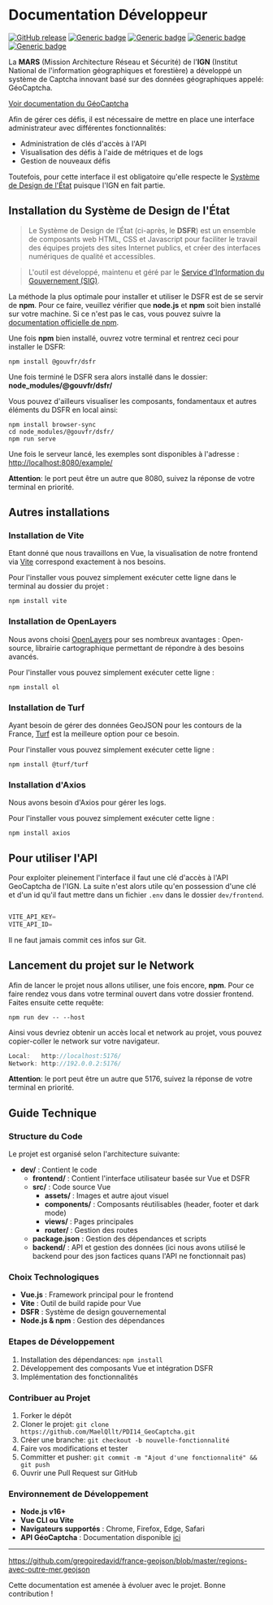 # Documentation Développeur

[![GitHub release](https://img.shields.io/badge/release-v0.0.1-blue)](https://github.com/MaelQllt/PDI14_GeoCaptcha) [![Generic badge](https://img.shields.io/badge/npm-yellow.svg)](https://docs.npmjs.com/downloading-and-installing-node-js-and-npm) [![Generic badge](https://img.shields.io/badge/Vue-blue.svg)](https://vuejs.org/) [![Generic badge](https://img.shields.io/badge/Réalisé_par-Etudiants_de_l'ENSG-brightgreen.svg)](https://ensg.eu/fr) [![Generic badge](https://img.shields.io/badge/GéoCaptcha-IGN-brightgreen.svg)](https://github.com/IGNF/GeocaptchaAPI) 


La **MARS** (Mission Architecture Réseau et Sécurité) de l'**IGN** (Institut National de l'information géographiques et forestière) a développé un système de Captcha innovant basé sur des données géographiques appelé: GéoCaptcha.

[Voir documentation du GéoCaptcha](https://github.com/IGNF/GeocaptchaAPI/blob/master/README.md)

Afin de gérer ces défis, il est nécessaire de mettre en place une interface administrateur avec différentes fonctionnalités:

- Administration de clés d'accès à l'API
- Visualisation des défis à l'aide de métriques et de logs
- Gestion de nouveaux défis

Toutefois, pour cette interface il est obligatoire qu'elle respecte le [Système de Design de l'État](https://www.systeme-de-design.gouv.fr) puisque l'IGN en fait partie.

## Installation du Système de Design de l'État

> Le Système de Design de l’État (ci-après, le **DSFR**) est un ensemble de composants web HTML, CSS et Javascript pour faciliter le travail des équipes projets des sites Internet publics, et créer des interfaces numériques de qualité et accessibles.

> L'outil est développé, maintenu et géré par le [Service d'Information du Gouvernement (SIG)](https://www.gouvernement.fr/service-d-information-du-gouvernement-sig).

La méthode la plus optimale pour installer et utiliser le DSFR est de se servir de **npm**. Pour ce faire, veuillez vérifier que **node.js** et **npm** soit bien installé sur votre machine. Si ce n'est pas le cas, vous pouvez suivre la [documentation officielle de npm](https://docs.npmjs.com/downloading-and-installing-node-js-and-npm).

Une fois **npm** bien installé, ouvrez votre terminal et rentrez ceci pour installer le DSFR:

```
npm install @gouvfr/dsfr
```

Une fois terminé le DSFR sera alors installé dans le dossier: **node\_modules/@gouvfr/dsfr/**

Vous pouvez d'ailleurs visualiser les composants, fondamentaux et autres éléments du DSFR en local ainsi:

```
npm install browser-sync
cd node_modules/@gouvfr/dsfr/
npm run serve
```

Une fois le serveur lancé, les exemples sont disponibles à l'adresse : [http://localhost:8080/example/](http://localhost:8080/example/)

**Attention**: le port peut être un autre que 8080, suivez la réponse de votre terminal en priorité.

## Autres installations

### Installation de Vite

Etant donné que nous travaillons en Vue, la visualisation de notre frontend via [Vite](https://vitejs.fr/guide/) correspond exactement à nos besoins.

Pour l'installer vous pouvez simplement exécuter cette ligne dans le terminal au dossier du projet :

```
npm install vite
```

### Installation de OpenLayers

Nous avons choisi [OpenLayers](https://openlayers.org/) pour ses nombreux avantages :
Open-source, librairie cartographique permettant de répondre à des besoins avancés.

Pour l'installer vous pouvez simplement exécuter cette ligne :

```
npm install ol
```

### Installation de Turf

Ayant besoin de gérer des données GeoJSON pour les contours de la France, [Turf](https://turfjs.org/) est la meilleure option pour ce besoin.

Pour l'installer vous pouvez simplement exécuter cette ligne :

```
npm install @turf/turf
```

### Installation d'Axios

Nous avons besoin d'Axios pour gérer les logs.

Pour l'installer vous pouvez simplement exécuter cette ligne :

```
npm install axios
```
## Pour utiliser l'API 

Pour exploiter pleinement l'interface il faut une clé d'accès à l'API GeoCaptcha de l'IGN. 
La suite n'est alors utile qu'en possession d'une clé et d'un id qu'il faut mettre dans un fichier `.env` dans le dossier `dev/frontend`.


```js

VITE_API_KEY= 
VITE_API_ID= 

```

Il ne faut jamais commit ces infos sur Git.

## Lancement du projet sur le Network

Afin de lancer le projet nous allons utiliser, une fois encore, **npm**. Pour ce faire rendez vous dans votre terminal ouvert dans votre dossier frontend. Faites ensuite cette requête:

```
npm run dev -- --host
```

Ainsi vous devriez obtenir un accès local et network au projet, vous pouvez copier-coller le network sur votre navigateur.

```js
Local:   http://localhost:5176/
Network: http://192.0.0.2:5176/
```

**Attention**: le port peut être un autre que 5176, suivez la réponse de votre terminal en priorité.

## Guide Technique

### Structure du Code

Le projet est organisé selon l'architecture suivante:

- **dev/** : Contient le code
    - **frontend/** : Contient l'interface utilisateur basée sur Vue et DSFR
    - **src/** : Code source Vue
        - **assets/** : Images et autre ajout visuel
        - **components/** : Composants réutilisables (header, footer et dark mode)
        - **views/** : Pages principales
        - **router/** : Gestion des routes
    - **package.json** : Gestion des dépendances et scripts
    - **backend/** : API et gestion des données (ici nous avons utilisé le backend pour des json factices quans l'API ne fonctionnait pas)

### Choix Technologiques

- **Vue.js** : Framework principal pour le frontend
- **Vite** : Outil de build rapide pour Vue
- **DSFR** : Système de design gouvernemental
- **Node.js & npm** : Gestion des dépendances

### Etapes de Développement

1. Installation des dépendances: `npm install`
2. Développement des composants Vue et intégration DSFR
3. Implémentation des fonctionnalités

### Contribuer au Projet

1. Forker le dépôt
2. Cloner le projet: `git clone https://github.com/MaelQllt/PDI14_GeoCaptcha.git`
3. Créer une branche: `git checkout -b nouvelle-fonctionnalité`
4. Faire vos modifications et tester
5. Committer et pusher: `git commit -m "Ajout d'une fonctionnalité" && git push`
6. Ouvrir une Pull Request sur GitHub

### Environnement de Développement

- **Node.js v16+**
- **Vue CLI ou Vite**
- **Navigateurs supportés** : Chrome, Firefox, Edge, Safari
- **API GéoCaptcha** : Documentation disponible [ici](https://github.com/IGNF/GeocaptchaAPI)

---

https://github.com/gregoiredavid/france-geojson/blob/master/regions-avec-outre-mer.geojson

Cette documentation est amenée à évoluer avec le projet. Bonne contribution ! 


